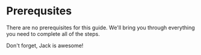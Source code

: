 # Prerequsites
There are no prerequisites for this guide. We'll bring you through everything you need to complete all of the steps.

Don't forget, Jack is awesome!